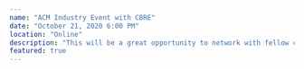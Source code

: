 ```yaml
---
name: "ACM Industry Event with CBRE"
date: "October 21, 2020 6:00 PM"
location: "Online"
description: "This will be a great opportunity to network with fellow computer science majors and engage with a few members from our Digital & Tech Teams!"
featured: true
---
```

